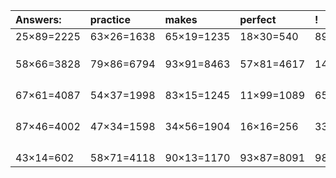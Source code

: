 | Answers: | practice | makes | perfect | ! |
| :--- | :--- | :--- | :--- | :--- |
| 25×89=2225 | 63×26=1638 | 65×19=1235 | 18×30=540 | 89×88=7832 | 
|   |   |   |   |   | 
|   |   |   |   |   | 
|   |   |   |   |   | 
| 58×66=3828 | 79×86=6794 | 93×91=8463 | 57×81=4617 | 14×83=1162 | 
|   |   |   |   |   | 
|   |   |   |   |   | 
|   |   |   |   |   | 
|   |   |   |   |   | 
| 67×61=4087 | 54×37=1998 | 83×15=1245 | 11×99=1089 | 65×36=2340 | 
|   |   |   |   |   | 
|   |   |   |   |   | 
|   |   |   |   |   | 
|   |   |   |   |   | 
| 87×46=4002 | 47×34=1598 | 34×56=1904 | 16×16=256 | 33×77=2541 | 
|   |   |   |   |   | 
|   |   |   |   |   | 
|   |   |   |   |   | 
|   |   |   |   |   | 
| 43×14=602 | 58×71=4118 | 90×13=1170 | 93×87=8091 | 98×64=6272 | 
